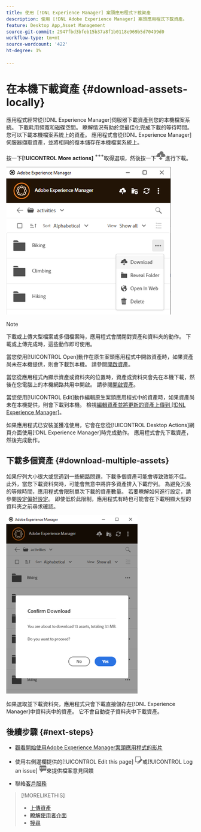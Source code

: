 ```yaml
---
title: 使用 [!DNL Experience Manager] 案頭應用程式下載資產
description: 使用 [!DNL Adobe Experience Manager] 案頭應用程式下載資產。
feature: Desktop App,Asset Management
source-git-commit: 2947fbd3bfeb15b37a8f1b0118e969b5d70499d0
workflow-type: tm+mt
source-wordcount: '422'
ht-degree: 1%

---
```



# 在本機下載資產 {#download-assets-locally}

應用程式經常從[!DNL Experience Manager]伺服器下載資產到您的本機檔案系統。 下載耗用頻寬和磁碟空間。 瞭解情況有助於您最佳化完成下載的等待時間。 您可以下載本機檔案系統上的資產。 應用程式會從[!DNL Experience Manager]伺服器擷取資產，並將相同的復本儲存在本機檔案系統上。

按一下&#x200B;**[!UICONTROL More actions]** ![更多選項圖示](assets/do-not-localize/more2_da2.png)取得選項，然後按一下![下載圖示](assets/do-not-localize/download_cloud_da2.png)進行下載。

![資產下載選項](assets/download_option_da2.png "資產下載選項")

>[!NOTE]
>
>下載或上傳大型檔案或多個檔案時，應用程式會關閉對資產和資料夾的動作。 下載或上傳完成時，這些動作即可使用。

當您使用[!UICONTROL Open]動作在原生案頭應用程式中開啟資產時，如果資產尚未在本機提供，則會下載到本機。 請參閱[開啟資產](#openondesktop-v2)。

當您從應用程式內顯示資產或資料夾的位置時，資產或資料夾會先在本機下載，然後在您電腦上的本機網路共用中開啟。 請參閱[開啟資產](#openondesktop-v2)。

當您使用[!UICONTROL Edit]動作編輯原生案頭應用程式中的資產時，如果資產尚未在本機提供，則會下載到本機。 檢視[編輯資產並將更新的資產上傳到 [!DNL Experience Manager]](#edit-assets-upload-updated-assets)。

如果應用程式已安裝並獲准使用，它會在您從[!UICONTROL Desktop Actions]網頁介面使用[!DNL Experience Manager]時完成動作。 應用程式會先下載資產，然後完成動作。

## 下載多個資產 {#download-multiple-assets}

如果佇列大小很大或您遇到一些網路問題，下載多個資產可能會導致效能不佳。 此外，當您下載資料夾時，可能會無意中將許多資產排入下載佇列。 為避免冗長的等候時間，應用程式會限制單次下載的資產數量。 若要瞭解如何進行設定，請參閱[設定偏好設定](install-upgrade.md#set-preferences)。 即使低於此限制，應用程式有時也可能會在下載明顯大型的資料夾之前尋求確認。

![應用程式確認下載相對大量資產](assets/download_confirmation_da2.png "應用程式確認下載相對大量資產")

如果選取並下載資料夾，應用程式只會下載直接儲存在[!DNL Experience Manager]中資料夾中的資產。 它不會自動從子資料夾中下載資產。

## 後續步驟 {#next-steps}

* [觀看開始使用Adobe Experience Manager案頭應用程式的影片](https://experienceleague.adobe.com/zh-hant/docs/experience-manager-learn/assets/creative-workflows/aem-desktop-app)

* 使用右側邊欄提供的[!UICONTROL Edit this page] ![編輯頁面](assets/do-not-localize/edit-page.png)或[!UICONTROL Log an issue] ![建立GitHub問題](assets/do-not-localize/github-issue.png)來提供檔案意見回饋

* 聯絡[客戶服務](https://experienceleague.adobe.com/zh-hant?support-solution=General#support)

>[!MORELIKETHIS]
>
>* [上傳資產](/help/using/upload-assets.md)
>* [瞭解使用者介面](/help/using/user-interface.md)
>* [搜尋](/help/using/search.md)


